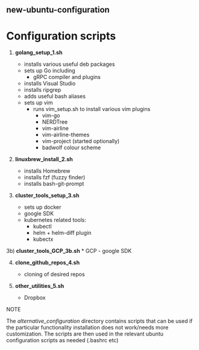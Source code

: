 ## new-ubuntu-configuration

# Configuration scripts

1) __golang_setup_1.sh__
    * installs various useful deb packages
    * sets up Go including
        * gRPC compiler and plugins
    * installs Visual Studio
    * installs ripgrep
    * adds useful bash aliases
    * sets up vim
        * runs vim_setup.sh to install various vim plugins
	        * vim-go
	        * NERDTree
	        * vim-airline
	        * vim-airline-themes
	        * vim-project (started optionally)
	        * badwolf colour scheme

2) __linuxbrew_install_2.sh__
    * installs Homebrew
    * installs fzf (fuzzy finder)
    * installs bash-git-prompt

3) __cluster_tools_setup_3.sh__
    * sets up docker
    * google SDK
    * kubernetes related tools:
        * kubectl
        * helm + helm-diff plugin
        * kubectx

3b) __cluster_tools_GCP_3b.sh__
    * GCP - google SDK

4) __clone_github_repos_4.sh__
    * cloning of desired repos

5) __other_utilities_5.sh__
    * Dropbox

NOTE

The *alternative_configuration* directory contains scripts that can be used if the particular
functionality installation does not work/needs more customization. The scripts are then used in the
relevant ubuntu configuration scripts as needed (.bashrc etc)

